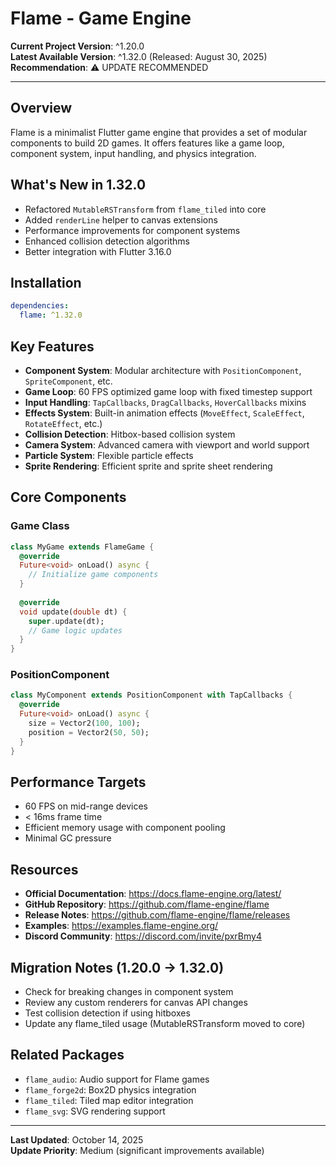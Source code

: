 # Flame - Game Engine

**Current Project Version**: ^1.20.0  
**Latest Available Version**: ^1.32.0 (Released: August 30, 2025)  
**Recommendation**: ⚠️ UPDATE RECOMMENDED

---

## Overview

Flame is a minimalist Flutter game engine that provides a set of modular components to build 2D games. It offers features like a game loop, component system, input handling, and physics integration.

## What's New in 1.32.0

- Refactored `MutableRSTransform` from `flame_tiled` into core
- Added `renderLine` helper to canvas extensions
- Performance improvements for component systems
- Enhanced collision detection algorithms
- Better integration with Flutter 3.16.0

## Installation

```yaml
dependencies:
  flame: ^1.32.0
```

## Key Features

- **Component System**: Modular architecture with `PositionComponent`, `SpriteComponent`, etc.
- **Game Loop**: 60 FPS optimized game loop with fixed timestep support
- **Input Handling**: `TapCallbacks`, `DragCallbacks`, `HoverCallbacks` mixins
- **Effects System**: Built-in animation effects (`MoveEffect`, `ScaleEffect`, `RotateEffect`, etc.)
- **Collision Detection**: Hitbox-based collision system
- **Camera System**: Advanced camera with viewport and world support
- **Particle System**: Flexible particle effects
- **Sprite Rendering**: Efficient sprite and sprite sheet rendering

## Core Components

### Game Class
```dart
class MyGame extends FlameGame {
  @override
  Future<void> onLoad() async {
    // Initialize game components
  }
  
  @override
  void update(double dt) {
    super.update(dt);
    // Game logic updates
  }
}
```

### PositionComponent
```dart
class MyComponent extends PositionComponent with TapCallbacks {
  @override
  Future<void> onLoad() async {
    size = Vector2(100, 100);
    position = Vector2(50, 50);
  }
}
```

## Performance Targets

- 60 FPS on mid-range devices
- < 16ms frame time
- Efficient memory usage with component pooling
- Minimal GC pressure

## Resources

- **Official Documentation**: https://docs.flame-engine.org/latest/
- **GitHub Repository**: https://github.com/flame-engine/flame
- **Release Notes**: https://github.com/flame-engine/flame/releases
- **Examples**: https://examples.flame-engine.org/
- **Discord Community**: https://discord.com/invite/pxrBmy4

## Migration Notes (1.20.0 → 1.32.0)

- Check for breaking changes in component system
- Review any custom renderers for canvas API changes
- Test collision detection if using hitboxes
- Update any flame_tiled usage (MutableRSTransform moved to core)

## Related Packages

- `flame_audio`: Audio support for Flame games
- `flame_forge2d`: Box2D physics integration
- `flame_tiled`: Tiled map editor integration
- `flame_svg`: SVG rendering support

---

**Last Updated**: October 14, 2025  
**Update Priority**: Medium (significant improvements available)

